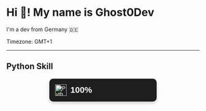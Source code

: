 # Hi 👋! My name is Ghost0Dev

I'm a dev from Germany 🇩🇪

Timezone: GMT+1

---

## Python Skill
<div style="display: flex; align-items: center; background: #1e1e1e; color: white; padding: 15px; border-radius: 10px; font-family: Arial, sans-serif; box-shadow: 0 4px 8px rgba(0, 0, 0, 0.2); max-width: 250px; margin: 20px auto;">
  <img src="https://cdn.jsdelivr.net/gh/devicons/devicon/icons/python/python-original.svg" alt="Python" width="30" height="30" style="margin-right: 10px;">
  <span style="font-size: 22px; font-weight: bold;">100%</span>
</div>


